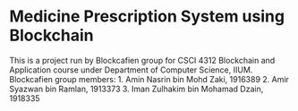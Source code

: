 <h1>Medicine Prescription System using Blockchain</h1>    
This is a project run by Blockcafien group for CSCI 4312 Blockchain and Application course under Department of Computer Science, IIUM.  
Blockcafien group members:  
1. Amin Nasrin bin Mohd Zaki, 1916389  
2. Amir Syazwan bin Ramlan, 1913373  
3. Iman Zulhakim bin Mohamad Dzain, 1918335
